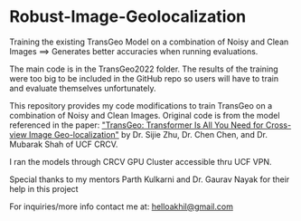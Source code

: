 # Robust-Image-Geolocalization
Training the existing TransGeo Model on a combination of Noisy and Clean Images ==> 
Generates better accuracies when running evaluations.

The main code is in the TransGeo2022 folder. The results of the training were too big to be included in the GitHub repo so users will have to train and evaluate themselves unfortunately.

This repository provides my code modifications to train TransGeo on a combination of Noisy and Clean Images. Original code is from the model referenced in the paper: ["TransGeo: Transformer Is All You Need for Cross-view Image Geo-localization"](https://arxiv.org/pdf/2204.00097.pdf) by Dr. Sijie Zhu, Dr. Chen Chen, and Dr. Mubarak Shah of UCF CRCV.

I ran the models through CRCV GPU Cluster accessible thru UCF VPN.

Special thanks to my mentors Parth Kulkarni and Dr. Gaurav Nayak for their help in this project

For inquiries/more info contact me at: helloakhil@gmail.com
